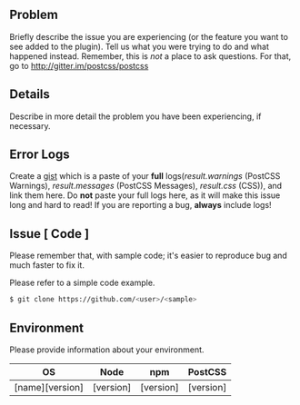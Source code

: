 ## Problem

Briefly describe the issue you are experiencing (or the feature you want to see
added to the plugin). Tell us what you were trying to do and what happened
instead. Remember, this is _not_ a place to ask questions. For that, go to
http://gitter.im/postcss/postcss

## Details

Describe in more detail the problem you have been experiencing, if necessary.

## Error Logs

Create a [gist](https://gist.github.com) which is a paste of your **full**
logs(_result.warnings_ (PostCSS Warnings), _result.messages_ (PostCSS Messages),
_result.css_ (CSS)), and link them here. Do **not** paste your full logs here,
as it will make this issue long and hard to read! If you are reporting a bug,
**always** include logs!

## Issue [ Code ]

Please remember that, with sample code; it's easier to reproduce bug and much
faster to fix it.

Please refer to a simple code example.

```bash
$ git clone https://github.com/<user>/<sample>
```

## Environment

Please provide information about your environment.

| OS              | Node      | npm       | PostCSS   |
|:---------------:|:---------:|:---------:|:---------:|
| [name][version] | [version] | [version] | [version] |

